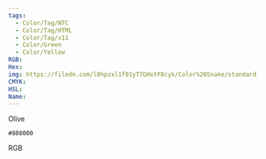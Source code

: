 ```yaml
---
tags:
  - Color/Tag/NTC
  - Color/Tag/HTML
  - Color/Tag/x11
  - Color/Green
  - Color/Yellow
RGB: 
Hex: 
img: https://filedn.com/l0hpzxl1f01yT7GHxtF8cyk/Color%20Snake/standard_csv_to_svg/%23/808000.svg
CMYK: 
HSL: 
Name:
---
```

Olive
```palette
#808000
```
RGB
